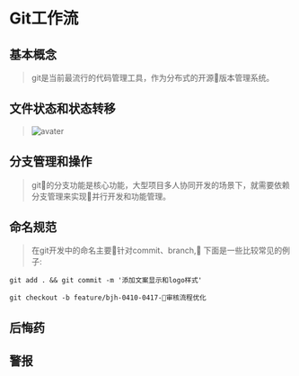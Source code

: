 # Git工作流

## 基本概念

> git是当前最流行的代码管理工具，作为分布式的开源版本管理系统。

## 文件状态和状态转移
> ![avater](https://git-scm.com/book/en/v2/images/lifecycle.png
)


## 分支管理和操作

> git的分支功能是核心功能，大型项目多人协同开发的场景下，就需要依赖分支管理来实现并行开发和功能管理。

## 命名规范

> 在git开发中的命名主要针对commit、branch, 下面是一些比较常见的例子:

>
```
git add . && git commit -m '添加文案显示和logo样式'
```

```
git checkout -b feature/bjh-0410-0417-审核流程优化
```

## 后悔药

>


## 警报